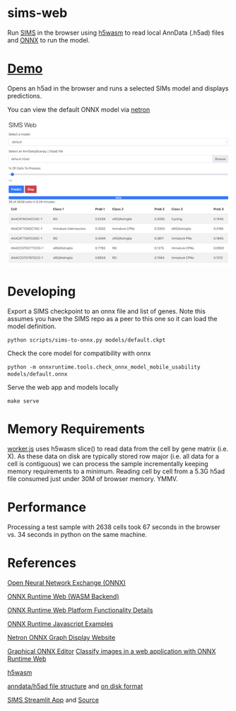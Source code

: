 # sims-web

Run [SIMS](https://github.com/braingeneers/SIMS) in the browser using [h5wasm](https://github.com/usnistgov/h5wasm) to read local AnnData (.h5ad) files and [ONNX](https://onnxruntime.ai/) to run the model.

# [Demo](https://braingeneers.github.io/sims-web)

Opens an h5ad in the browser and runs a selected SIMs model and displays predictions.

You can view the default ONNX model via [netron](https://netron.app/?url=https://github.com/braingeneers/sims-web/raw/refs/heads/main/models/default.onnx)

![Alt text](screenshot.png?raw=true "SIMS Web Screenshot")

# Developing

Export a SIMS checkpoint to an onnx file and list of genes. Note this assumes you have the SIMS repo as a peer to this one so it can load the model definition.

```
python scripts/sims-to-onnx.py models/default.ckpt
```

Check the core model for compatibility with onnx

```
python -m onnxruntime.tools.check_onnx_model_mobile_usability models/default.onnx
```

Serve the web app and models locally

```
make serve
```

# Memory Requirements

[worker.js](worker.js) uses h5wasm slice() to read data from the cell by gene matrix (i.e. X). As these data on disk are typically stored row major (i.e. all data for a cell is contiguous) we can process the sample incrementally keeping memory requirements to a minimum. Reading cell by cell from a 5.3G h5ad file consumed just under 30M of browser memory. YMMV.

# Performance

Processing a test sample with 2638 cells took 67 seconds in the browser vs. 34 seconds in python on the same machine.

# References

[Open Neural Network Exchange (ONNX)](https://onnx.ai/)

[ONNX Runtime Web (WASM Backend)](https://onnxruntime.ai/docs/get-started/with-javascript/web.html)

[ONNX Runtime Web Platform Functionality Details](https://www.npmjs.com/package/onnxruntime-web)

[ONNX Runtime Javascript Examples](https://github.com/microsoft/onnxruntime-inference-examples/tree/main/js)

[Netron ONNX Graph Display Website](https://netron.app/)

[Graphical ONNX Editor](https://github.com/ZhangGe6/onnx-modifier)
[Classify images in a web application with ONNX Runtime Web](https://onnxruntime.ai/docs/tutorials/web/classify-images-nextjs-github-template.html)

[h5wasm](https://github.com/usnistgov/h5wasm)

[anndata/h5ad file structure](https://anndata.readthedocs.io/en/latest/tutorials/notebooks/getting-started.html) and [on disk format](https://anndata.readthedocs.io/en/latest/fileformat-prose.html)

[SIMS Streamlit App](https://sc-sims-app.streamlit.app/) and [Source](https://github.com/jesusgf1/sims_app/blob/main/streamlit_app.py)

